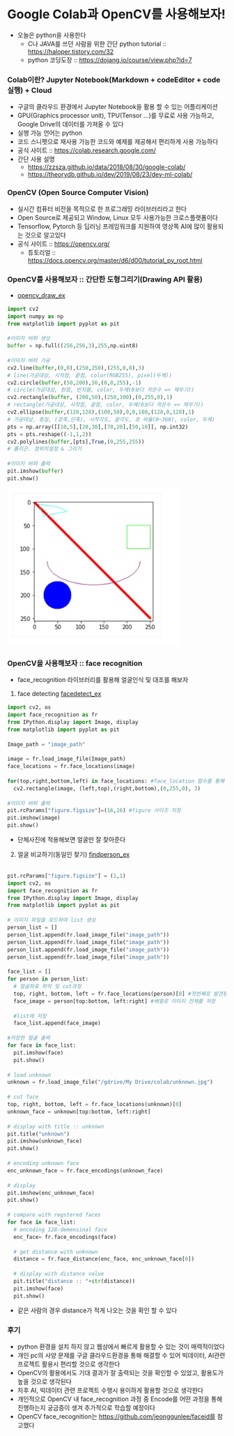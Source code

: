 # Google Colab과 OpenCV를 사용해보자!
- 오늘은 python을 사용한다
  - C나 JAVA를 쓰던 사람을 위한 간단 python tutorial :: https://haloper.tistory.com/32
  - python 코딩도장 :: https://dojang.io/course/view.php?id=7

### Colab이란? Jupyter Notebook(Markdown + codeEditor + code실행) + Cloud
- 구글의 클라우드 환경에서 Jupyter Notebook을 활용 할 수 있는 어플리케이션
- GPU(Graphics processor unit), TPU(Tensor ...)를 무료로 사용 가능하고, Google Drive의 데이터를 가져올 수 있다
- 실행 가능 언어는 python
- 코드 스니펫으로 재사용 가능한 코드와 예제를 제공해서 편리하게 사용 가능하다
- 공식 사이트 :: https://colab.research.google.com/
- 간단 사용 설명
  - https://zzsza.github.io/data/2018/08/30/google-colab/ 
  - https://theorydb.github.io/dev/2019/08/23/dev-ml-colab/

### OpenCV (Open Source Computer Vision)

- 실시간 컴퓨터 비전을 목적으로 한 프로그래밍 라이브러리라고 한다
- Open Source로 제공되고 Window, Linux 모두 사용가능한 크로스플랫폼이다
- Tensorflow, Pytorch 등 딥러닝 프레임워크를 지원하여 영상쪽 AI에 많이 활용되는 것으로 알고있다
- 공식 사이트 :: https://opencv.org/
  - 튜토리얼 :: https://docs.opencv.org/master/d6/d00/tutorial_py_root.html

### OpenCV를 사용해보자 :: 간단한 도형그리기(Drawing API 활용)
- [opencv_draw_ex](opencv_draw_ex.py)
```python
import cv2
import numpy as np
from matplotlib import pyplot as pit

#이미지 버퍼 생성
buffer = np.full((256,256,3),255,np.uint8)

#이미지 버퍼 가공
cv2.line(buffer,(0,0),(250,250),(255,0,0),3)
# line(가공대상, 시작점, 끝점, color(RGB255), pixel(두께))
cv2.circle(buffer,(50,200),30,(0,0,255),-1)
# circle(가공대상, 원점, 반지름, color, 두께(0보다 작은수 => 채우기))
cv2.rectangle(buffer, (200,50),(250,100),(0,255,0),1)
# rectangle(가공대상, 시작점, 끝점, color, 두께(0보다 작은수 => 채우기))
cv2.ellipse(buffer,(128,128),(100,50),0,0,180,(128,0,128),1)
# 가공대상, 중점, (장축,단축), 시작각도, 끝각도, 호 비율(0~360), color, 두께)
pts = np.array([[10,5],[20,30],[70,20],[50,10]], np.int32)
pts = pts.reshape((-1,1,2))
cv2.polylines(buffer,[pts],True,(0,255,255))
# 폴리곤. 점위치설정 & 그리기

#이미지 버퍼 출력
pit.imshow(buffer)
pit.show()
```
![result](res.jpg)

### OpenCV을 사용해보자 :: face recognition
- face_recognition 라이브러리를 활용해 얼굴인식 및 대조를 해보자
1. face detecting [facedetect_ex](facedetect_ex.py)
```python
import cv2, os
import face_recognition as fr
from IPython.display import Image, display
from matplotlib import pyplot as pit

Image_path = "image_path"

image = fr.load_image_file(Image_path)
face_locations = fr.face_locations(image)

for(top,right,bottom,left) in face_locations: #face_location 함수를 통해 얼굴 기준으로 value 생성
  cv2.rectangle(image, (left,top),(right,bottom),(0,255,0), 3)
  
#이미지 버퍼 출력
pit.rcParams["figure.figsize"]=(16,16) #figure 사이즈 지정
pit.imshow(image)
pit.show()
```
  - 단체사진에 적용해보면 얼굴만 잘 찾아준다
2. 얼굴 비교하기(동일인 찾기) [findperson_ex](findperson_ex.py)
```python

pit.rcParams["figure.figsize"] = (1,1)
import cv2, os
import face_recognition as fr
from IPython.display import Image, display
from matplotlib import pyplot as pit

# 이미지 파일을 로드하여 list 생성
person_list = []
person_list.append(fr.load_image_file("image_path"))
person_list.append(fr.load_image_file("image_path"))
person_list.append(fr.load_image_file("image_path"))
person_list.append(fr.load_image_file("image_path"))

face_list = []
for person in person_list:
  # 얼굴좌표 파악 및 cut과정
  top, right, bottom, left = fr.face_locations(person)[0] #첫번째로 발견된 얼굴(독사진이니까..)
  face_image = person[top:bottom, left:right] #배열로 이미지 전체를 저장

  #list에 저장
  face_list.append(face_image)

#저장한 얼굴 출력
for face in face_list:
  pit.imshow(face)
  pit.show()
  
# load unknown
unknown = fr.load_image_file("/gdrive/My Drive/colab/unknown.jpg")

# cut face
top, right, bottom, left = fr.face_locations(unknown)[0]
unknown_face = unknown[top:bottom, left:right]

# display with title :: unknown
pit.title("unknown")
pit.imshow(unknown_face)
pit.show()

# encoding unknown face
enc_unknown_face = fr.face_encodings(unknown_face)

# display
pit.imshow(enc_unknown_face)
pit.show()

# compare with regstered faces
for face in face_list:
  # encoding 128-demensinal face
  enc_face= fr.face_encodings(face)

  # get distance with unknown
  distance = fr.face_distance(enc_face, enc_unknown_face[0])

  # display with distance value
  pit.title("distance :: "+str(distance))
  pit.imshow(face)
  pit.show()
```
  - 같은 사람의 경우 distance가 적게 나오는 것을 확인 할 수 있다
 
 ### 후기
- python 환경을 설치 하지 않고 웹상에서 빠르게 활용할 수 있는 것이 매력적이었다
- 개인 pc의 사양 문제를 구글 클라우드환경을 통해 해결할 수 있어 빅데이터, AI관련 프로젝트 활용시 편리할 것으로 생각한다
- OpenCV의 활용에서도 기대 결과가 잘 출력되는 것을 확인할 수 있었고, 활용도가 높을 것으로 생각된다
- 차후 AI, 빅데이터 관련 프로젝트 수행시 용이하게 활용할 것으로 생각한다
- 개인적으로 OpenCV 내 face_recognition 과정 중 Encode를 어떤 과정을 통해 진행하는지 궁금증이 생겨 추가적으로 학습할 예정이다
- OpenCV face_recognition는 https://github.com/jeonggunlee/faceid를 참고했다
